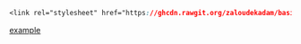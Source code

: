  
```css
<link rel="stylesheet" href="https://ghcdn.rawgit.org/zaloudekadam/basic-css/master/style.min.css">
```
[example](https://zaloudekadam.github.io/basic-css/)

